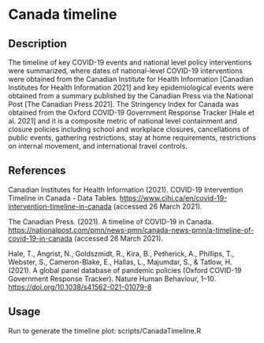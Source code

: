 # Canada timeline

## Description
The timeline of key COVID-19 events and national level policy interventions were summarized, where dates of national-level COVID-19 interventions were obtained from the Canadian Institute for Health Information [Canadian Institutes for Health Information 2021] and key epidemiological events were obtained from a summary published by the Canadian Press via the National Post [The Canadian Press 2021]. The Stringency Index for Canada was obtained from the Oxford COVID-19 Government Response Tracker [Hale et al. 2021] and it is a composite metric of national level containment and closure policies including school and workplace closures, cancellations of public events, gathering restrictions, stay at home requirements, restrictions on internal movement, and international travel controls.

## References
Canadian Institutes for Health Information (2021). COVID-19 Intervention Timeline in Canada - Data Tables. https://www.cihi.ca/en/covid-19-intervention-timeline-in-canada (accessed 26 March 2021).

The Canadian Press. (2021). A timeline of COVID-19 in Canada. https://nationalpost.com/pmn/news-pmn/canada-news-pmn/a-timeline-of-covid-19-in-canada (accessed 26 March 2021).

Hale, T., Angrist, N., Goldszmidt, R., Kira, B., Petherick, A., Phillips, T., Webster, S., Cameron-Blake, E., Hallas, L., Majumdar, S., & Tatlow, H. (2021). A global panel database of pandemic policies (Oxford COVID-19 Government Response Tracker). Nature Human Behaviour, 1–10. https://doi.org/10.1038/s41562-021-01079-8

## Usage
 Run to generate the timeline plot:
 scripts/CanadaTimeline.R
